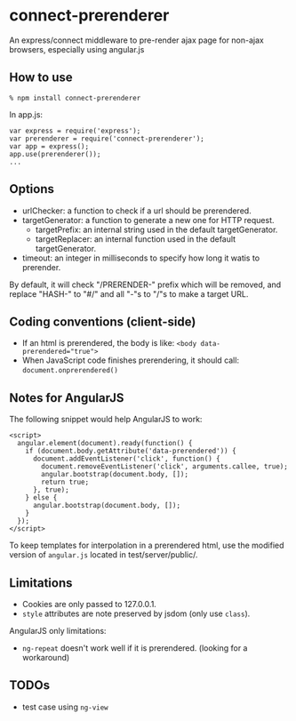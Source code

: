 connect-prerenderer
===================

An express/connect middleware to pre-render ajax page for non-ajax browsers, especially using angular.js

How to use
----------

    % npm install connect-prerenderer

In app.js:

    var express = require('express');
    var prerenderer = require('connect-prerenderer');
    var app = express();
    app.use(prerenderer());
    ...

Options
-------

* urlChecker: a function to check if a url should be prerendered.
* targetGenerator: a function to generate a new one for HTTP request.
  * targetPrefix: an internal string used in the default targetGenerator.
  * targetReplacer: an internal function used in the default targetGenerator.
* timeout: an integer in milliseconds to specify how long it watis to prerender.

By default, it will check "/PRERENDER-" prefix which will be removed,
and replace "HASH-" to "#/" and all "-"s to "/"s to make
a target URL.

Coding conventions (client-side)
--------------------------------

* If an html is prerendered, the body is like: `<body data-prerendered="true">`
* When JavaScript code finishes prerendering, it should call: `document.onprerendered()`

Notes for AngularJS
-------------------

The following snippet would help AngularJS to work:

    <script>
      angular.element(document).ready(function() {
        if (document.body.getAttribute('data-prerendered')) {
          document.addEventListener('click', function() {
            document.removeEventListener('click', arguments.callee, true);
            angular.bootstrap(document.body, []);
            return true;
          }, true);
        } else {
          angular.bootstrap(document.body, []);
        }
      });
    </script>

To keep templates for interpolation in a prerendered html,
use the modified version of `angular.js` located in test/server/public/.

Limitations
-----------

* Cookies are only passed to 127.0.0.1.
* `style` attributes are note preserved by jsdom (only use `class`).

AngularJS only limitations:

* `ng-repeat` doesn't work well if it is prerendered. (looking for a workaround)

TODOs
-----

* test case using `ng-view`
